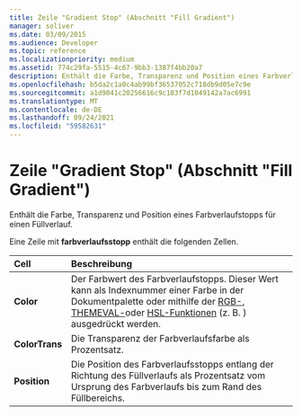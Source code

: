 ```yaml
---
title: Zeile "Gradient Stop" (Abschnitt "Fill Gradient")
manager: soliver
ms.date: 03/09/2015
ms.audience: Developer
ms.topic: reference
ms.localizationpriority: medium
ms.assetid: 774c29fa-5515-4c67-9bb3-1387f4bb20a7
description: Enthält die Farbe, Transparenz und Position eines Farbverlaufstopps für einen Füllverlauf.
ms.openlocfilehash: b5da2c1a0c4ab99bf36537052c718db9d05e7c9e
ms.sourcegitcommit: a1d9041c20256616c9c183f7d1049142a7ac6991
ms.translationtype: MT
ms.contentlocale: de-DE
ms.lasthandoff: 09/24/2021
ms.locfileid: "59582631"
---
```

# <a name="gradient-stop-row-fill-gradient-section"></a>Zeile "Gradient Stop" (Abschnitt "Fill Gradient")

Enthält die Farbe, Transparenz und Position eines Farbverlaufstopps für einen Füllverlauf.
  
Eine Zeile mit **farbverlaufsstopp** enthält die folgenden Zellen. 
  
|**Cell**|**Beschreibung**|
|:-----|:-----|
|**Color** <br/> |Der Farbwert des Farbverlaufstopps. Dieser Wert kann als Indexnummer einer Farbe in der Dokumentpalette oder mithilfe der [RGB-,](rgb-function-visioshapesheet.md) [THEMEVAL-](themeval-function.md)oder [HSL-Funktionen](hsl-function.md) (z. B. ) ausgedrückt werden.  <br/> |
|**ColorTrans** <br/> |Die Transparenz der Farbverlaufsfarbe als Prozentsatz.  <br/> |
|**Position** <br/> |Die Position des Farbverlaufsstopps entlang der Richtung des Füllverlaufs als Prozentsatz vom Ursprung des Farbverlaufs bis zum Rand des Füllbereichs.  <br/> |
   


